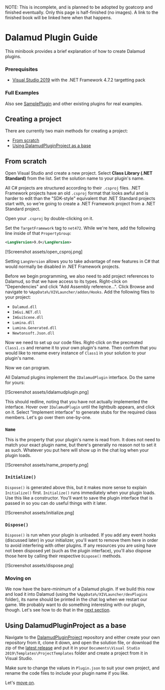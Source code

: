 NOTE: This is incomplete, and is planned to be adopted by goatcorp and finished eventually. Only this page is half-finished (no images). A link to the finished book will be linked here when that happens.

# Dalamud Plugin Guide
This minibook provides a brief explanation of how to create Dalamud plugins.

### Prerequisites
 * [Visual Studio 2019](https://visualstudio.microsoft.com/vs/) with the .NET Framework 4.7.2 targetting pack

### Full Examples
Also see [SamplePlugin](https://github.com/ff-meli/SamplePlugin) and other existing plugins for real examples.

## Creating a project
There are currently two main methods for creating a project:
 * [From scratch](#from-scratch)
 * [Using DalamudPluginProject as a base](#using-dalamudpluginproject-as-a-base)

## From scratch
Open Visual Studio and create a new project. Select **Class Library (.NET Standard)** from the list. Set the
solution name to your plugin's name.

All C# projects are structured according to their `.csproj` files. .NET Framework projects have an old `.csproj`
format that looks awful and is harder to edit than the "SDK-style" equivalent that .NET Standard projects start
with, so we're going to create a .NET Framework project from a .NET Standard project.

Open your `.csproj` by double-clicking on it.

Set the `TargetFramework` tag to `net472`. While we're here, add the following line inside of that `PropertyGroup`:

```xml
<LangVersion>9.0</LangVersion>
```

[!Screenshot assets/open_csproj.png]

Setting `LangVersion` allows you to take advantage of new features in C# that would normally be disabled in .NET
Framework projects.

Before we begin programming, we also need to add project references to Dalamud, so that we have access to its types.
Right-click on "Dependencies" and click "Add Assembly reference...". Click Browse and navigate to
`%AppData%/XIVLauncher/addon/Hooks`. Add the following files to your project:
 * `Dalamud.dll`
 * `ImGui.NET.dll`
 * `ImGuiScene.dll`
 * `Lumina.dll`
 * `Lumina.Generated.dll`
 * `Newtonsoft.Json.dll`

Now we need to set up our code files. Right-click on the precreated `Class1.cs` and rename it to your own plugin's name.
Then confirm that you would like to rename every instance of `Class1` in your solution to your plugin's name.

Now we can program.

All Dalamud plugins implement the `IDalamudPlugin` interface. Do the same for yours:

[!Screenshot assets/idalamudplugin.png]

This should redline, noting that you have not actually implemented the interface. Hover over `IDalamudPlugin` until
the lightbulb appears, and click on it. Select "Implement interface" to generate stubs for the required class
members. Let's go over them one-by-one.

### `Name`
This is the property that your plugin's name is read from. It does not need to match your exact plugin name, but
there's generally no reason not to set it as such. Whatever you put here will show up in the chat log when your
plugin loads.

[!Screenshot assets/name_property.png]

### `Initialize()`
`Dispose()` is generated above this, but it makes more sense to explain `Initialize()` first. `Initialize()` runs
immediately when your plugin loads. Use this like a constructor. You'll want to save the plugin interface that
is passed in so you can do useful things with it later.

[!Screenshot assets/initialize.png]

### `Dispose()`
`Dispose()` is run when your plugin is unloaded. If you add any event hooks (discussed later) in your initializer,
you'll want to remove them here in order to avoid interfering with other plugins. If any resources you are using
have not been disposed yet (such as the plugin interface), you'll also dispose those here by calling their
respective `Dispose()` methods.

[!Screenshot assets/dispose.png]

### Moving on
We now have the bare-minimum of a Dalamud plugin. If we build this now and load it into Dalamud (using the
`%AppData%/XIVLauncher/devPlugins` folder), its name should be printed in the chat log when we restart our game.
We probably want to do something interesting with our plugin, though. Let's see how to do that in the
[next section](sections/chat_log.md).


## Using DalamudPluginProject as a base
Navigate to the [DalamudPluginProject](https://github.com/karashiiro/DalamudPluginProjectTemplate) repository
and either create your own repository from it, clone it down, and open the solution file, or download the zip
of the [latest release](https://github.com/karashiiro/DalamudPluginProjectTemplate/releases) and put it in your
`Documents\Visual Studio 2019\Templates\ProjectTemplates` folder and create a project from it in Visual Studio.

Make sure to change the values in `Plugin.json` to suit your own project, and rename the code files to include
your plugin name if you like.

Let's [move on](sections/chat_log.md).
